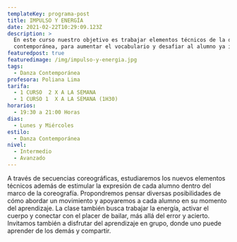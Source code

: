 ```yaml
---
templateKey: programa-post
title: IMPULSO Y ENERGÍA
date: 2021-02-22T10:29:09.123Z
description: >
  En este curso nuestro objetivo es trabajar elementos técnicos de la danza
  contemporánea, para aumentar el vocabulario y desafiar al alumno ya iniciado.
featuredpost: true
featuredimage: /img/impulso-y-energia.jpg
tags:
  - Danza Contemporánea
profesora: Poliana Lima
tarifa:
  - 1 CURSO  2 X A LA SEMANA
  - 1 CURSO 1  X A LA SEMANA (1H30)
horarios:
  - 19:30 a 21:00 Horas
dias:
  - Lunes y Miércoles
estilo:
  - Danza Contemporánea
nivel:
  - Intermedio
  - Avanzado
---
```

A través de secuencias coreográficas, estudiaremos los nuevos elementos técnicos además de estimular la expresión de cada alumno dentro del marco de la coreografía. Propondremos pensar diversas posibilidades de cómo abordar un movimiento y apoyaremos a cada alumno en su momento del aprendizaje.
La clase también busca trabajar la energía, activar el cuerpo y conectar con el placer de bailar, más allá del error y acierto. Invitamos también a disfrutar del aprendizaje en grupo, donde uno puede aprender de los demás y compartir.